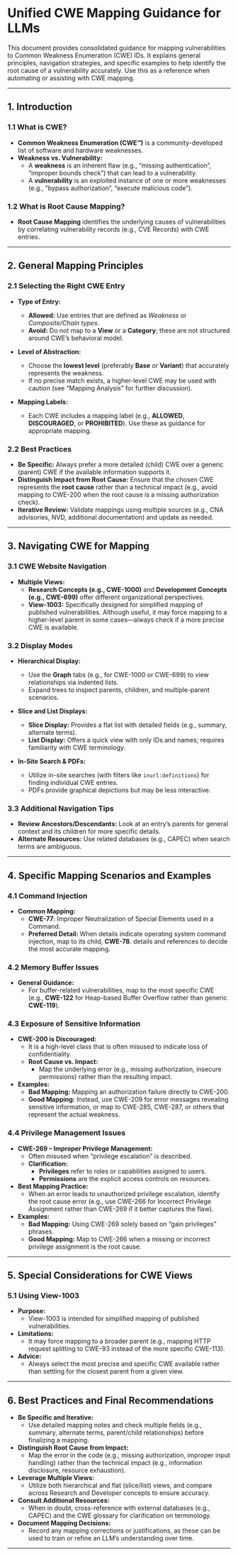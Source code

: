 # Unified CWE Mapping Guidance for LLMs

This document provides consolidated guidance for mapping vulnerabilities to Common Weakness Enumeration (CWE) IDs. It explains general principles, navigation strategies, and specific examples to help identify the root cause of a vulnerability accurately. Use this as a reference when automating or assisting with CWE mapping.

---

## 1. Introduction

### 1.1 What is CWE?
- **Common Weakness Enumeration (CWE™)** is a community-developed list of software and hardware weaknesses.  
- **Weakness vs. Vulnerability:**  
  - A **weakness** is an inherent flaw (e.g., “missing authentication”, “improper bounds check”) that can lead to a vulnerability.  
  - A **vulnerability** is an exploited instance of one or more weaknesses (e.g., “bypass authorization”, “execute malicious code”).

### 1.2 What is Root Cause Mapping?
- **Root Cause Mapping** identifies the underlying causes of vulnerabilities by correlating vulnerability records (e.g., CVE Records) with CWE entries.
---

## 2. General Mapping Principles

### 2.1 Selecting the Right CWE Entry
- **Type of Entry:**  
  - **Allowed:** Use entries that are defined as *Weakness* or *Composite/Chain types*.  
  - **Avoid:** Do not map to a **View** or a **Category**; these are not structured around CWE’s behavioral model.
  
- **Level of Abstraction:**  
  - Choose the **lowest level** (preferably **Base** or **Variant**) that accurately represents the weakness.
  - If no precise match exists, a higher-level CWE may be used with caution (see “Mapping Analysis” for further discussion).

- **Mapping Labels:**  
  - Each CWE includes a mapping label (e.g., **ALLOWED**, **DISCOURAGED**, or **PROHIBITED**). Use these as guidance for appropriate mapping.

### 2.2 Best Practices
- **Be Specific:** Always prefer a more detailed (child) CWE over a generic (parent) CWE if the available information supports it.
- **Distinguish Impact from Root Cause:** Ensure that the chosen CWE represents the **root cause** rather than a technical impact (e.g., avoid mapping to CWE-200 when the root cause is a missing authorization check).
- **Iterative Review:** Validate mappings using multiple sources (e.g., CNA advisories, NVD, additional documentation) and update as needed.

---

## 3. Navigating CWE for Mapping

### 3.1 CWE Website Navigation
- **Multiple Views:**  
  - **Research Concepts (e.g., CWE-1000)** and **Development Concepts (e.g., CWE-699)** offer different organizational perspectives.
  - **View-1003:** Specifically designed for simplified mapping of published vulnerabilities. Although useful, it may force mapping to a higher-level parent in some cases—always check if a more precise CWE is available.

### 3.2 Display Modes
- **Hierarchical Display:**  
  - Use the **Graph** tabs (e.g., for CWE-1000 or CWE-699) to view relationships via indented lists.  
  - Expand trees to inspect parents, children, and multiple-parent scenarios.
  
- **Slice and List Displays:**  
  - **Slice Display:** Provides a flat list with detailed fields (e.g., summary, alternate terms).  
  - **List Display:** Offers a quick view with only IDs and names; requires familiarity with CWE terminology.

- **In-Site Search & PDFs:**  
  - Utilize in-site searches (with filters like `inurl:definitions`) for finding individual CWE entries.
  - PDFs provide graphical depictions but may be less interactive.

### 3.3 Additional Navigation Tips
- **Review Ancestors/Descendants:** Look at an entry’s parents for general context and its children for more specific details.
- **Alternate Resources:** Use related databases (e.g., CAPEC) when search terms are ambiguous.

---

## 4. Specific Mapping Scenarios and Examples

### 4.1 Command Injection
- **Common Mapping:**  
  - **CWE-77**: Improper Neutralization of Special Elements used in a Command.
  - **Preferred Detail:** When details indicate operating system command injection, map to its child, **CWE-78**.
details and references to decide the most accurate mapping.

### 4.2 Memory Buffer Issues
- **General Guidance:**  
  - For buffer-related vulnerabilities, map to the most specific CWE (e.g., **CWE-122** for Heap-based Buffer Overflow rather than generic **CWE-119**).

### 4.3 Exposure of Sensitive Information
- **CWE-200 is Discouraged:**  
  - It is a high-level class that is often misused to indicate loss of confidentiality.
  - **Root Cause vs. Impact:**  
    - Map the underlying error (e.g., missing authorization, insecure permissions) rather than the resulting impact.
- **Examples:**
  - **Bad Mapping:** Mapping an authorization failure directly to CWE-200.
  - **Good Mapping:** Instead, use CWE-209 for error messages revealing sensitive information, or map to CWE-285, CWE-287, or others that represent the actual weakness.

### 4.4 Privilege Management Issues
- **CWE-269 – Improper Privilege Management:**  
  - Often misused when “privilege escalation” is described.  
  - **Clarification:**  
    - **Privileges** refer to roles or capabilities assigned to users.
    - **Permissions** are the explicit access controls on resources.
- **Best Mapping Practice:**
  - When an error leads to unauthorized privilege escalation, identify the root cause error (e.g., use CWE-266 for Incorrect Privilege Assignment rather than CWE-269 if it better captures the flaw).
- **Examples:**
  - **Bad Mapping:** Using CWE-269 solely based on “gain privileges” phrases.
  - **Good Mapping:** Map to CWE-266 when a missing or incorrect privilege assignment is the root cause.

---

## 5. Special Considerations for CWE Views

### 5.1 Using View-1003
- **Purpose:**  
  - View-1003 is intended for simplified mapping of published vulnerabilities.
- **Limitations:**  
  - It may force mapping to a broader parent (e.g., mapping HTTP request splitting to CWE-93 instead of the more specific CWE-113).
- **Advice:**  
  - Always select the most precise and specific CWE available rather than settling for the closest parent from a given view.

---

## 6. Best Practices and Final Recommendations

- **Be Specific and Iterative:**  
  - Use detailed mapping notes and check multiple fields (e.g., summary, alternate terms, parent/child relationships) before finalizing a mapping.
- **Distinguish Root Cause from Impact:**  
  - Map the error in the code (e.g., missing authorization, improper input handling) rather than the technical impact (e.g., information disclosure, resource exhaustion).
- **Leverage Multiple Views:**  
  - Utilize both hierarchical and flat (slice/list) views, and compare across Research and Developer concepts to ensure accuracy.
- **Consult Additional Resources:**  
  - When in doubt, cross-reference with external databases (e.g., CAPEC) and the CWE glossary for clarification on terminology.
- **Document Mapping Decisions:**  
  - Record any mapping corrections or justifications, as these can be used to train or refine an LLM’s understanding over time.

---
